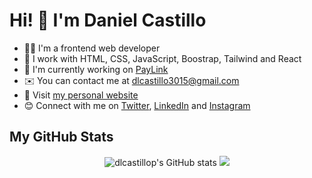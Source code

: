 # Hi! 👋 I'm Daniel Castillo

* 👨‍💻 I'm a frontend web developer
* 💼 I work with HTML, CSS, JavaScript, Boostrap, Tailwind and React
* 🚀  I'm currently working on [PayLink](http://github.com/dlcastillop/paylink)
* ✉️  You can contact me at [dlcastillo3015@gmail.com](mailto:dlcastillo3015@gmail.com)
* 🔗 Visit [my personal website](https://danielcastillop.netlify.app)
* 😊 Connect with me on [Twitter](https://twitter.com/dlcastillop), [LinkedIn](https://linkedin.com/in/dlcastillop) and [Instagram](https://instagram.com/dlcastillop)

## My GitHub Stats

<div align="center">
<img src="https://github-readme-stats.vercel.app/api?username=dlcastillop&show_icons=true&hide=&count_private=true&title_color=0891b2&text_color=64748b&icon_color=0891b2&bg_color=ffffff&hide_border=true&show_icons=true" alt="dlcastillop's GitHub stats" />

<img src="https://github-readme-streak-stats.herokuapp.com/?user=dlcastillop&stroke=64748b&background=ffffff&ring=0891b2&fire=0891b2&currStreakNum=64748b&currStreakLabel=0891b2&sideNums=64748b&sideLabels=64748b&dates=64748b&hide_border=true" />
</div>
